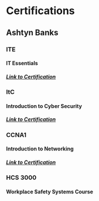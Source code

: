 # Certifications

## Ashtyn Banks

### ITE
#### IT Essentials
##### <a href="https://github.com/AB-Portfolio/Certifications/blob/master/AshtynBanks-2017%2BSeptember%2BIT%2BEs-Certificate.pdf">Link to Certification</a>

### ItC
#### Introduction to Cyber Security
##### <a href="https://github.com/AB-Portfolio/Certifications/blob/master/AshtynBanks-2018%2BApril%2BCampus%2BEP-Certificate.pdf">Link to Certification</a>

### CCNA1
#### Introduction to Networking
##### <a href="https://github.com/AB-Portfolio/Certifications/blob/master/AshtynBanks-2018%2BFebruary%2BIntrod-Certificate.pdf">Link to Certification</a>

### HCS 3000
#### Workplace Safety Systems Course
